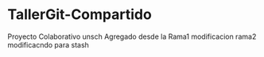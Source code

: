 # TallerGit-Compartido
Proyecto Colaborativo unsch
Agregado desde la Rama1
modificacion rama2
modificacndo para stash
